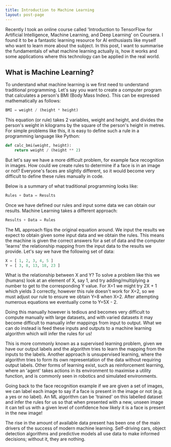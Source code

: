 ```yaml
---
title: Introduction to Machine Learning
layout: post-page
---
```


Recently I took an online course called 'Introduction to TensorFlow for Artificial Intelligence, Machine Learning, and Deep Learning' on Coursera. I found it to be a fantastic learning resource for AI enthusiasts like myself who want to learn more about the subject. In this post, I want to summarise the fundamentals of what machine learning actually is, how it works and some applications where this technology can be applied in the real world.

## What is Machine Learning?

To understand what machine learning is we first need to understand traditional programming. Let's say you want to create a computer program that calculates a person's BMI (Body Mass Index). This can be expressed mathematically as follows:

```python
BMI = weight / (height * height)
```

This equation (or rule) takes 2 variables, weight and height, and divides the person's weight in kilograms by the square of the person's height in metres. For simple problems like this, it is easy to define such a rule in a programming language like Python:

```python
def calc_bmi(weight, height):
	return weight / (height ** 2)
```

But let's say we have a more difficult problem, for example face recognition in images. How could we create rules to determine if a face is in an image or not? Everyone's faces are slightly different, so it would become very difficult to define these rules manually in code.

Below is a summary of what traditional programming looks like:

```python
Rules + Data = Results
```

Once we have defined our rules and input some data we can obtain our results. Machine Learning takes a different approach:

```python
Results + Data = Rules
```

The ML approach flips the original equation around. We input the results we expect to obtain given some input data and we obtain the rules. This means the machine is given the correct answers for a set of data and the computer 'learns' the relationship mapping from the input data to the results we provide. Let's say we have the following set of data:

```python
X = [ 1, 2, 3, 4, 5 ]
Y = [ 3, 8, 13, 18, 23 ]
```

What is the relationship between X and Y? To solve a problem like this we (humans) look at an element of X, say 1, and try adding/multiplying a number to get to the corresponding Y value. For X=1 we might try 2X + 1 which yields 3 correctly, however this rule doesn't work for X=2, so we must adjust our rule to ensure we obtain Y=8 when X=2. After attempting numerous equations we eventually come to Y=5X - 2.

Doing this manually however is tedious and becomes very difficult to compute manually with large datasets, and with varied datasets it may become difficult to manually infer mappings from input to output. What we can do instead is feed these inputs and outputs to a machine learning algorithm which will infer the rules for us!

This is more commonly known as a supervised learning problem, given we have our output labels and the algorithm tries to learn the mapping from the inputs to the labels. Another approach is unsupervised learning, where the algorithm tries to form its own representation of the data without requiring output labels. Other forms of learning exist, such as reinforcement learning, where an 'agent' takes actions in its environment to maximise a utility function, and is commonly seen in robotics and simulated environments.

Going back to the face recognition example if we are given a set of images, we can label each image to say if a face is present in the image or not (e.g. a yes or no label). An ML algorithm can be 'trained' on this labelled dataset and infer the rules for us so that when presented with a new, unseen image it can tell us with a given level of confidence how likely it is a face is present in the new image!

The rise in the amount of available data present has been one of the main drivers of the success of modern machine learning. Self-driving cars, object detection algorithms and predictive models all use data to make informed decisions; without it, they are nothing.